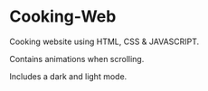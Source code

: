 # Cooking-Web

Cooking website using HTML, CSS & JAVASCRIPT.

Contains animations when scrolling.

Includes a dark and light mode.
